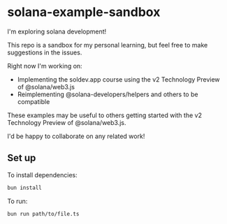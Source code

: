 # solana-example-sandbox

I'm exploring solana development!

This repo is a sandbox for my personal learning, but feel free to make suggestions in the issues.

Right now I'm working on:

- Implementing the soldev.app course using the v2 Technology Preview of @solana/web3.js
- Reimplementing @solana-developers/helpers and others to be compatible

These examples may be useful to others getting started with the v2 Technology Preview of @solana/web3.js.

I'd be happy to collaborate on any related work!

## Set up

To install dependencies:

```bash
bun install
```

To run:

```bash
bun run path/to/file.ts
```
